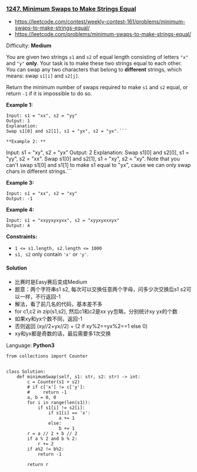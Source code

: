 ### [1247\. Minimum Swaps to Make Strings Equal](https://leetcode.com/contest/weekly-contest-161/problems/minimum-swaps-to-make-strings-equal/)
- https://leetcode.com/contest/weekly-contest-161/problems/minimum-swaps-to-make-strings-equal/
- https://leetcode.com/problems/minimum-swaps-to-make-strings-equal/

Difficulty: **Medium**

You are given two strings `s1` and `s2` of equal length consisting of letters `"x"` and `"y"` **only**. Your task is to make these two strings equal to each other. You can swap any two characters that belong to **different** strings, which means: swap `s1[i]` and `s2[j]`.

Return the minimum number of swaps required to make `s1` and `s2` equal, or return `-1` if it is impossible to do so.

**Example 1:**

```
Input: s1 = "xx", s2 = "yy"
Output: 1
Explanation: 
Swap s1[0] and s2[1], s1 = "yx", s2 = "yx".```

**Example 2: **

```
Input: s1 = "xy", s2 = "yx"
Output: 2
Explanation: 
Swap s1[0] and s2[0], s1 = "yy", s2 = "xx".
Swap s1[0] and s2[1], s1 = "xy", s2 = "xy".
Note that you can't swap s1[0] and s1[1] to make s1 equal to "yx", cause we can only swap chars in different strings.```

**Example 3:**

```
Input: s1 = "xx", s2 = "xy"
Output: -1
```

**Example 4:**

```
Input: s1 = "xxyyxyxyxx", s2 = "xyyxyxxxyx"
Output: 4
```

**Constraints:**

*   `1 <= s1.length, s2.length <= 1000`
*   `s1, s2` only contain `'x'` or `'y'`.

#### Solution
- 比赛时是Easy赛后变成Medium
- 题意：两个字符串s1 s2, 每次可以交换任意两个字母，问多少次交换后s1 s2可以一样，不行返回-1
- 解法，看了前几名的代码，基本差不多
- for c1,c2 in zip(s1,s2), 然后c1和c2是xx yy忽略，分别统计xy yx的个数
- 如果xy和yx个数不同，返回-1
- 否则返回 (xy//2+yx//2) + (2 if xy%2==yx%2==1 else 0)
- xy和yx都是奇数的话，最后需要多1次交换

Language: **Python3**

```python3
from collections import Counter
​
​
class Solution:
    def minimumSwap(self, s1: str, s2: str) -> int:
        c = Counter(s1 + s2)
        # if c['x'] != c['y']:
        #     return -1
        a, b = 0, 0
        for i in range(len(s1)):
            if s1[i] != s2[i]:
                if s1[i] == 'x':
                    a += 1
                else:
                    b += 1
        r = a // 2 + b // 2
        if a % 2 and b % 2:
            r += 2
        if a%2 != b%2:
            return -1
​
        return r
```
